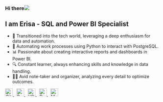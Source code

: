 ### Hi there![](https://user-images.githubusercontent.com/18350557/176309783-0785949b-9127-417c-8b55-ab5a4333674e.gif)  
## I am Erisa - SQL and Power BI Specialist

- 🚀 Transitioned into the tech world, leveraging a deep enthusiasm for data and automation.
- 🐍 Automating work processes using Python to interact with PostgreSQL.
- 📊 Passionate about creating interactive reports and dashboards in Power BI.
- 🔍 Constant learner, always enhancing skills and knowledge in data handling.
- ✍🏻 Avid note-taker and organizer, analyzing every detail to optimize outcomes.


<a href="https://git-scm.com/" target="_blank" rel="noreferrer" style="margin-right: 8px;">
    <img src="https://raw.githubusercontent.com/danielcranney/readme-generator/main/public/icons/skills/git-colored.svg" width="25" height="25" alt="Git" />
</a>
<a href="https://www.python.org/" target="_blank" rel="noreferrer" style="margin-right: 8px;">
    <img src="https://raw.githubusercontent.com/danielcranney/readme-generator/main/public/icons/skills/python-colored.svg" width="25" height="25" alt="Python" />
</a>
<a href="https://code.visualstudio.com/" target="_blank" rel="noreferrer" style="margin-right: 8px;">
    <img src="https://raw.githubusercontent.com/danielcranney/readme-generator/main/public/icons/skills/visualstudiocode.svg" width="25" height="25" alt="VS Code" />
</a>
<a href="https://www.postgresql.org/" target="_blank" rel="noreferrer" style="margin-right: 8px;">
    <img src="https://raw.githubusercontent.com/danielcranney/readme-generator/main/public/icons/skills/postgresql-colored.svg" width="25" height="25" alt="PostgreSQL" />
</a>
<a href="https://www.mysql.com/" target="_blank" rel="noreferrer" style="margin-right: 8px;">
    <img src="https://raw.githubusercontent.com/danielcranney/readme-generator/main/public/icons/skills/mysql-colored.svg" width="25" height="25" alt="MySQL" />
</a>



